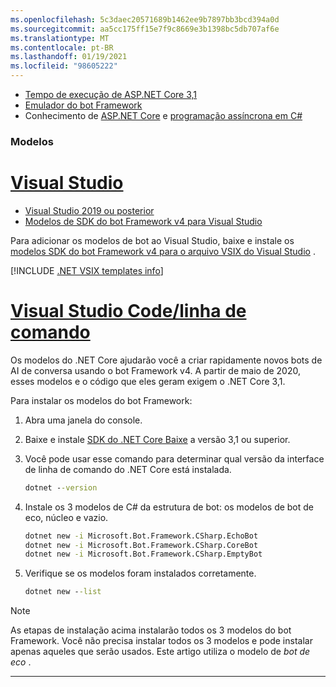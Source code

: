 ```yaml
---
ms.openlocfilehash: 5c3daec20571689b1462ee9b7897bb3bcd394a0d
ms.sourcegitcommit: aa5cc175ff15e7f9c8669e3b1398bc5db707af6e
ms.translationtype: MT
ms.contentlocale: pt-BR
ms.lasthandoff: 01/19/2021
ms.locfileid: "98605222"
---
```

<!-- Include under "Prerequisites" header in the files:
bot-builder-tutorial-create-basic-bot.md and bot-builder-dotnet-sdk-quickstart.md -->

- [Tempo de execução de ASP.NET Core 3,1](https://dotnet.microsoft.com/download)
- [Emulador do bot Framework](https://aka.ms/bot-framework-emulator-readme)
- Conhecimento de [ASP.NET Core](/aspnet/core/) e [programação assíncrona em C#](/dotnet/csharp/programming-guide/concepts/async/index)

### <a name="templates"></a>Modelos

# <a name="visual-studio"></a>[Visual Studio](#tab/vs)

- [Visual Studio 2019 ou posterior](https://www.visualstudio.com/downloads)
- [Modelos de SDK do bot Framework v4 para Visual Studio](https://aka.ms/bot-vsix)

Para adicionar os modelos de bot ao Visual Studio, baixe e instale os [modelos SDK do bot Framework v4 para o arquivo VSIX do Visual Studio](https://aka.ms/bot-vsix) .

[!INCLUDE [.NET VSIX templates info](../../../includes/vsix-templates-versions.md)]

# <a name="visual-studio-code--command-line"></a>[Visual Studio Code/linha de comando](#tab/vc+cl)

Os modelos do .NET Core ajudarão você a criar rapidamente novos bots de AI de conversa usando o bot Framework v4. A partir de maio de 2020, esses modelos e o código que eles geram exigem o .NET Core 3,1.

Para instalar os modelos do bot Framework:

1. Abra uma janela do console.

1. Baixe e instale [SDK do .NET Core Baixe](https://dotnet.microsoft.com/download) a versão 3,1 ou superior.
1. Você pode usar esse comando para determinar qual versão da interface de linha de comando do .NET Core está instalada.

   ```cmd
   dotnet --version
   ```

1. Instale os 3 modelos de C# da estrutura de bot: os modelos de bot de eco, núcleo e vazio.

   ```cmd
   dotnet new -i Microsoft.Bot.Framework.CSharp.EchoBot
   dotnet new -i Microsoft.Bot.Framework.CSharp.CoreBot
   dotnet new -i Microsoft.Bot.Framework.CSharp.EmptyBot
   ```

1. Verifique se os modelos foram instalados corretamente.

   ```cmd
   dotnet new --list
   ```

> [!NOTE]
> As etapas de instalação acima instalarão todos os 3 modelos do bot Framework. Você não precisa instalar todos os 3 modelos e pode instalar apenas aqueles que serão usados. Este artigo utiliza o modelo de _bot de eco_ .

---

